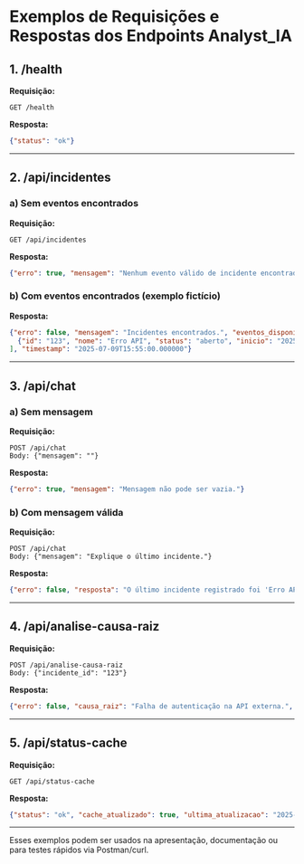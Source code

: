 # Exemplos de Requisições e Respostas dos Endpoints Analyst_IA

## 1. /health
**Requisição:**
```
GET /health
```
**Resposta:**
```json
{"status": "ok"}
```

---

## 2. /api/incidentes
### a) Sem eventos encontrados
**Requisição:**
```
GET /api/incidentes
```
**Resposta:**
```json
{"erro": true, "mensagem": "Nenhum evento válido de incidente encontrado na conta New Relic.", "eventos_disponiveis": [], "timestamp": "2025-07-09T15:52:15.419094"}
```

### b) Com eventos encontrados (exemplo fictício)
**Resposta:**
```json
{"erro": false, "mensagem": "Incidentes encontrados.", "eventos_disponiveis": [
  {"id": "123", "nome": "Erro API", "status": "aberto", "inicio": "2025-07-09T14:00:00"}
], "timestamp": "2025-07-09T15:55:00.000000"}
```

---

## 3. /api/chat
### a) Sem mensagem
**Requisição:**
```
POST /api/chat
Body: {"mensagem": ""}
```
**Resposta:**
```json
{"erro": true, "mensagem": "Mensagem não pode ser vazia."}
```

### b) Com mensagem válida
**Requisição:**
```
POST /api/chat
Body: {"mensagem": "Explique o último incidente."}
```
**Resposta:**
```json
{"erro": false, "resposta": "O último incidente registrado foi 'Erro API', iniciado em 2025-07-09T14:00:00."}
```

---

## 4. /api/analise-causa-raiz
**Requisição:**
```
POST /api/analise-causa-raiz
Body: {"incidente_id": "123"}
```
**Resposta:**
```json
{"erro": false, "causa_raiz": "Falha de autenticação na API externa.", "acoes_recomendadas": ["Revisar credenciais", "Monitorar logs"]}
```

---

## 5. /api/status-cache
**Requisição:**
```
GET /api/status-cache
```
**Resposta:**
```json
{"status": "ok", "cache_atualizado": true, "ultima_atualizacao": "2025-07-09T15:00:00"}
```

---

Esses exemplos podem ser usados na apresentação, documentação ou para testes rápidos via Postman/curl.
